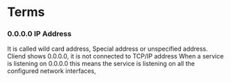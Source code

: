 
# Terms

### 0.0.0.0 IP Address

It is called wild card address, Special address or unspecified address.
Cliend shows 0.0.0.0, it is not connected to TCP/IP address
When a service is listening on 0.0.0.0 this means the service is listening on all the configured network interfaces, 


